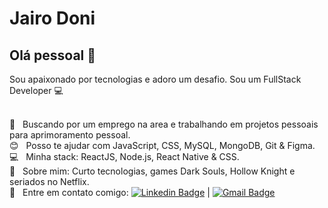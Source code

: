 # Jairo Doni

## Olá pessoal 👋
Sou apaixonado por tecnologias e adoro um desafio.
Sou um FullStack Developer :computer:

 <br/> 🤔 &nbsp; Buscando por um emprego na area e trabalhando em projetos pessoais para aprimoramento pessoal.
 <br/> :blush: &nbsp; Posso te ajudar com JavaScript, CSS, MySQL, MongoDB, Git & Figma.
 <br/> :computer: &nbsp; Minha stack: ReactJS, Node.js, React Native & CSS.
 <br/> 💬  &nbsp; Sobre mim: Curto tecnologias, games Dark Souls, Hollow Knight e seriados no Netflix.
 <br/> :email: &nbsp; Entre em contato comigo: [![Linkedin Badge](https://img.shields.io/badge/-JairoDoni-blue?style=flat-square&logo=Linkedin&logoColor=white&link=https://www.linkedin.com/in/jairodoni/)](https://www.linkedin.com/in/jairodoni/) 
 | 
[![Gmail Badge](https://img.shields.io/badge/-jairo.doni97@gmail.com-c14438?style=flat-square&logo=Gmail&logoColor=white&link=mailto:jairo.doni97@gmail.com)](mailto:jairo.doni97@gmail.com)
